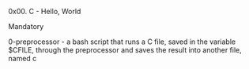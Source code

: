 0x00. C - Hello, World

Mandatory

0-preprocessor - a bash script that runs a C file, saved in the variable $CFILE, through the preprocessor and saves the result into another file, named c